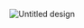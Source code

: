 ![Untitled design](https://user-images.githubusercontent.com/69804253/91700774-003e6e00-eb94-11ea-99fd-92d64554c918.gif)
